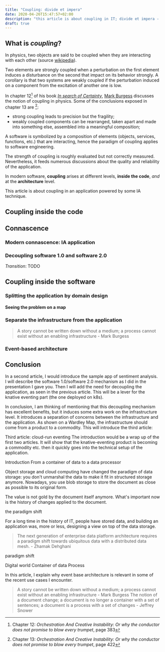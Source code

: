 ```yaml
---
title: "Coupling: divide et impera"
date: 2020-04-26T15:47:57+02:00
description: "this article is about coupling in IT; divide et impera - divide and conquer"
draft: true
---
```


## What is _coupling_?

In physics, two objects are said to be coupled when they are interacting with each other (source [wikipedia](https://en.wikipedia.org/wiki/Coupling_(physics))).

Two elements are strongly coupled when a perturbation on the first element induces a disturbance on the second that impact on its behavior strongly.
A corollary is that two systems are weakly coupled if the perturbation induced on a component from the excitation of another one is low.

In chapter 12[^1] of his book [_In search of Certainty_](http://markburgess.org/certainty.html), [Mark Burgess](https://twitter.com/markburgess_osl) discusses the notion of coupling in physics. Some of the conclusions exposed in chapter 13 are [^2]:

- strong coupling leads to precision but the fragility;
- weakly coupled components can be rearranged, taken apart and made into something else, assembled into a meaningful composition;

[^1]: Chapter 12: _Orchestration And Creative Instability: Or why the conductor does not promise to blow every trumpet_, page 383
[^2]: Chapter 13: _Orchestration And Creative Instability: Or why the conductor does not promise to blow every trumpet_, page 422

A software is symbolized by a composition of elements (objects, services, functions, etc.) that are interacting, hence
the paradigm of coupling applies to software engineering.

The strength of coupling is roughly evaluated but not correctly measured. Nevertheless, it feeds numerous discussions about the quality and reliability of the application.

In modern software, **coupling** arises at different levels, **inside the code**, *and* at the **architecture** level.

This article is about coupling in an application powered by some IA technique.

## Coupling inside the code

## Connascence

### Modern connascence: IA application

### Decoupling software 1.0 and software 2.0

_Transition_: TODO

## Coupling inside the software

### Splitting the application by domain design

#### Seeing the problem on a map

### Separate the infrastructure from the application

> A story cannot be written down without a medium; a process cannot exist without an enabling infrastructure - Mark Burgess

### Event-based architecture

## Conclusion

In a second article, I would introduce the sample app of sentiment analysis. I will describe the software 1.0/software 2.0 mechanism as I did in the presentation I gave you.
Then I will add the need for decoupling the application, as seen in the previous article. This will be a lever for the knative eventing part (the one deployed on k8s).

In conclusion, I am thinking of mentioning that this decoupling mechanism has excellent benefits, but it induces some extra work on the infrastructure level. It introduces a separation of concerns between the infrastructure and the application. As shown on a Wardley Map, the infrastructure should come from a product to a commodity. This will introduce the third article:

Third article: cloud-run eventing
The introduction would be a wrap up of the first two articles.
It will show that the knative-eventing product is becoming a commodity etc. then it quickly goes into the technical setup of the application.

Introduction
From a container of data to a data processor

Object storage and cloud computing have changed the paradigm of data storage: you don't unmarshal the data to make it fit in structured storage anymore. Nowadays, you use blob storage to store the document as close as possible to its original form.

The value is not gold by the document itself anymore. What's important now is the history of changes applied to the document.

the paradigm shift

For a long time in the history of IT, people have stored data, and building an application was, more or less, designing a view on top of the data storage.

> The next generation of enterprise data platform architecture requires a paradigm shift towards ubiquitous data with a distributed data mesh. - Zhamak Dehghani

 paradigm shift

Digital world
Container of data
Process

In this article, I explain why event base architecture is relevant in some of the recent use cases I encounter.

> A story cannot be written down without a medium; a process cannot exist without an enabling infrastructure - Mark Burgess
> The notion of a document change; a document is no longer a container with a set of sentences; a document is a process with a set of changes - Jeffrey Snower
